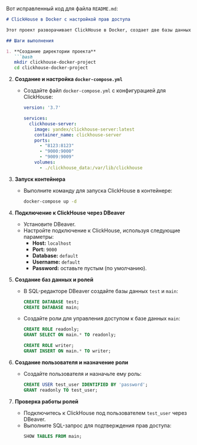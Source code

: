 Вот исправленный код для файла `README.md`:

```markdown
# ClickHouse в Docker с настройкой прав доступа

Этот проект разворачивает ClickHouse в Docker, создает две базы данных (`test` и `main`) и настраивает роли для управления доступом к базе данных `main`.

## Шаги выполнения

1. **Создание директории проекта**
   ```bash
   mkdir clickhouse-docker-project
   cd clickhouse-docker-project
   ```

2. **Создание и настройка `docker-compose.yml`**
   - Создайте файл `docker-compose.yml` с конфигурацией для ClickHouse:
     ```yaml
     version: '3.7'

     services:
       clickhouse-server:
         image: yandex/clickhouse-server:latest
         container_name: clickhouse-server
         ports:
           - "8123:8123"
           - "9000:9000"
           - "9009:9009"
         volumes:
           - ./clickhouse_data:/var/lib/clickhouse
     ```

3. **Запуск контейнера**
   - Выполните команду для запуска ClickHouse в контейнере:
     ```bash
     docker-compose up -d
     ```

4. **Подключение к ClickHouse через DBeaver**
   - Установите DBeaver.
   - Настройте подключение к ClickHouse, используя следующие параметры:
     - **Host:** `localhost`
     - **Port:** `9000`
     - **Database:** `default`
     - **Username:** `default`
     - **Password:** оставьте пустым (по умолчанию).

5. **Создание баз данных и ролей**
   - В SQL-редакторе DBeaver создайте базы данных `test` и `main`:
     ```sql
     CREATE DATABASE test;
     CREATE DATABASE main;
     ```

   - Создайте роли для управления доступом к базе данных `main`:
     ```sql
     CREATE ROLE readonly;
     GRANT SELECT ON main.* TO readonly;

     CREATE ROLE writer;
     GRANT INSERT ON main.* TO writer;
     ```

6. **Создание пользователя и назначение роли**
   - Создайте пользователя и назначьте ему роль:
     ```sql
     CREATE USER test_user IDENTIFIED BY 'password';
     GRANT readonly TO test_user;
     ```

7. **Проверка работы ролей**
   - Подключитесь к ClickHouse под пользователем `test_user` через DBeaver.
   - Выполните SQL-запрос для подтверждения прав доступа:
     ```sql
     SHOW TABLES FROM main;
     ```
